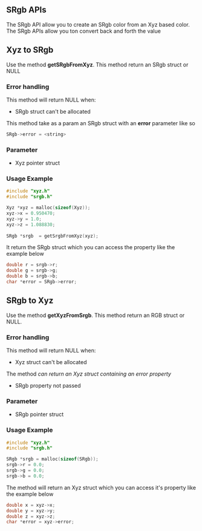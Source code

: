 ## SRgb APIs

The SRgb API allow you to create an SRgb color from an Xyz based color. The SRgb APIs allow you ton convert back and forth the value

## Xyz to SRgb

Use the method **getSRgbFromXyz**. This method return an SRgb struct or NULL

### Error handling

This method will return NULL when:

- SRgb struct can't be allocated

This method take as a param an SRgb struct with an **error** parameter like so

```c
SRgb->error = <string>
```

### Parameter

- Xyz pointer struct

### Usage Example

```c
#include "xyz.h"
#include "srgb.h"

Xyz *xyz = malloc(sizeof(Xyz));
xyz->x = 0.950470;
xyz->y = 1.0;
xyz->z = 1.088830;
    
SRgb *srgb  = getSrgbFromXyz(xyz);
```

It return the SRgb struct which you can access the property like the example below

```c
double r = srgb->r;
double g = srgb->g;
double b = srgb->b;
char *error = SRgb->error;
```

## SRgb to Xyz

Use the method **getXyzFromSrgb**. This method return an RGB struct or NULL.

### Error handling

This method will return NULL when:

- Xyz struct can't be allocated

The method *can return an Xyz struct containing an error property*

- SRgb property not passed

### Parameter

- SRgb pointer struct

### Usage Example

```c
#include "xyz.h"
#include "srgb.h"

SRgb *srgb = malloc(sizeof(SRgb));
srgb->r = 0.0;
srgb->g = 0.0;
srgb->b = 0.0;
```

The method will return an Xyz struct which you can access it's property like the example below

```c
double x = xyz->x;
double y = xyz->y;
double z = xyz->z;
char *error = xyz->error;
```